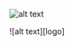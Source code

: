 ![alt text](https://pa1.narvii.com/6547/6ff6730ac7ae0ceaac2c00664f0016d794af4859_hq.gif "Logo Title Text 1")

![alt text][logo]

